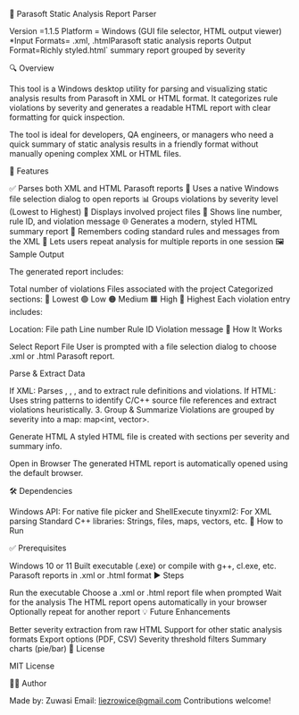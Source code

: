 📄 Parasoft Static Analysis Report Parser

Version =1.1.5  Platform =  Windows (GUI file selector, HTML output viewer)   *Input Formats= .xml, .htmlParasoft static analysis reports   Output Format=Richly styled.html` summary report grouped by severity

🔍 Overview

This tool is a Windows desktop utility for parsing and visualizing static analysis results from Parasoft in XML or HTML format.
It categorizes rule violations by severity and generates a readable HTML report with clear formatting for quick inspection.

The tool is ideal for developers, QA engineers, or managers who need a quick summary of static analysis results in a friendly format without manually opening complex XML or HTML files.

🎯 Features

✅ Parses both XML and HTML Parasoft reports
📂 Uses a native Windows file selection dialog to open reports
📊 Groups violations by severity level (Lowest to Highest)
📁 Displays involved project files
📃 Shows line number, rule ID, and violation message
🌐 Generates a modern, styled HTML summary report
🧠 Remembers coding standard rules and messages from the XML
🔄 Lets users repeat analysis for multiple reports in one session
🖼️ Sample Output

The generated report includes:

Total number of violations
Files associated with the project
Categorized sections:
🔵 Lowest
🟢 Low
🟠 Medium
🟧 High
🔴 Highest
Each violation entry includes:

Location: File path
Line number
Rule ID
Violation message
🧱 How It Works

Select Report File
User is prompted with a file selection dialog to choose .xml or .html Parasoft report.

Parse & Extract Data

If XML:
Parses <CodingStandards>, <Rules>, <Locations>, and <StdViols> to extract rule definitions and violations.
If HTML:
Uses string patterns to identify C/C++ source file references and extract violations heuristically.
3. Group & Summarize
Violations are grouped by severity into a map: map<int, vector<Violation>>.

Generate HTML
A styled HTML file is created with sections per severity and summary info.

Open in Browser
The generated HTML report is automatically opened using the default browser.

🛠️ Dependencies

Windows API: For native file picker and ShellExecute
tinyxml2: For XML parsing
Standard C++ libraries: Strings, files, maps, vectors, etc.
🚀 How to Run

✅ Prerequisites

Windows 10 or 11
Built executable (.exe) or compile with g++, cl.exe, etc.
Parasoft reports in .xml or .html format
▶️ Steps

Run the executable
Choose a .xml or .html report file when prompted
Wait for the analysis
The HTML report opens automatically in your browser
Optionally repeat for another report
💡 Future Enhancements

Better severity extraction from raw HTML
Support for other static analysis formats
Export options (PDF, CSV)
Severity threshold filters
Summary charts (pie/bar)
📝 License

MIT License

👨‍💻 Author

Made by: Zuwasi
Email: liezrowice@gmail.com
Contributions welcome!
